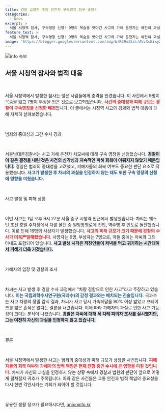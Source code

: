 ```yaml
---
title: 경찰 급발진 주장 운전자 구속영장 청구 결정!
categories:
  - News
excerpt: >
  서울 시청역 참사, 구속영장 신청! 9명의 목숨을 앗아간 사고의 가해 운전자는 여전히 과실을 부인하며 차량 결함만 주장하고 있다. 경찰은 피해 규모와 중대성을 고려해 과감한 조치를 취했다. 이 사건의 전말과 후폭풍을 알아보자!
feature_text: >
  서울 시청역 참사, 구속영장 신청! 9명의 목숨을 앗아간 사고의 가해 운전자는 여전히 과실을 부인하며 차량 결함만 주장하고 있다. 경찰은 피해 규모와 중대성을 고려해 과감한 조치를 취했다. 이 사건의 전말과 후폭풍을 알아보자!
image: 'https://blogger.googleusercontent.com/img/b/R29vZ2xl/AVvXsEixyZcFfHzMRdzZMjFBmAUKJYCLCGyLL1o632UiGVXcaFdKo_bkvkuCioo0uUKlGfBVcT3P84aROyZIXSBEx3Aw5nCQ3pTgDom1WDC4m8eifvWiAmWEEVb4x6G_l8C0QH225ldMjyaFvpxGEBGNO37VmDTDMHGhJPq73UglMfDca1-0aw/s1600/blogspot.png'
---
```


<p><img src="https://blogger.googleusercontent.com/img/b/R29vZ2xl/AVvXsEixyZcFfHzMRdzZMjFBmAUKJYCLCGyLL1o632UiGVXcaFdKo_bkvkuCioo0uUKlGfBVcT3P84aROyZIXSBEx3Aw5nCQ3pTgDom1WDC4m8eifvWiAmWEEVb4x6G_l8C0QH225ldMjyaFvpxGEBGNO37VmDTDMHGhJPq73UglMfDca1-0aw/s1600/blogspot.png" alt="info 속보" /></p>

<h2 data-ke-size="size26">서울 시청역 참사와 법적 대응</h2>

<p data-ke-size="size16">&nbsp;</p>

<p>서울 시청역에서 발생한 참사는 많은 사람들에게 충격을 안겼습니다. 이 사건에서 9명이 목숨을 잃고 7명이 부상을 입은 것으로 보고되었습니다. <b><span style="color: #ee2323;">사건의 중대성과 피해 규모는 경찰이 구속영장을 신청한 배경</span></b>입니다. 이 글에서는 시청역 사고의 경과와 법적 대응에 대해 자세히 살펴보겠습니다.</p>

<p data-ke-size="size16">&nbsp;</p>

<p>범죄의 중대성과 그간 수사 경과</p>

<p data-ke-size="size16">&nbsp;</p>

<p>서울남대문경찰서는 사고 가해 운전자 차모씨에 대해 구속 영장을 신청했습니다. <b><span style="background-color: #21538527;">경찰이 이 같은 결정을 내린 것은 사건의 심각성과 지속적인 피해 회복이 이뤄지지 않았기 때문입니다.</span></b> 경찰은 범죄의 중대성을 고려했고, 피해자들의 회복 여부도 중요한 판단 요소로 작용했습니다. <b><span style="color: #1a5490;">사고가 발생한 후 차씨의 과실을 인정하지 않는 태도 또한 구속 영장의 신청에 영향을 미쳤습니다.</span></b></p>

<p data-ke-size="size16">&nbsp;</p>

<p>사고 발생 및 피해 상황</p>

<p data-ke-size="size16">&nbsp;</p>

<p>이번 사고는 1일 오후 9시 27분 서울 중구 시청역 인근에서 발생했습니다. 차씨는 웨스틴 조선 호텔 주차장에서 차를 몰던 중 일방통행로에 진입, 역주행 후 인도로 돌진했습니다. 이로 인해 16명의 사상자가 발생했습니다. <b><span style="color: #ee2323;">사고의 피해 규모가 크기 때문에 경찰의 수사가 더욱严밀해졌습니다.</span></b> 사망자는 9명, 부상자는 7명으로, 이들 중에는 차씨와 그의 아내도 포함되어 있습니다. <b><span style="background-color: #21538527;">사고 발생 시각은 직장인들이 저녁을 먹고 귀가하는 시간대여서 피해가 더욱 커졌습니다.</span></b> </p>

<p data-ke-size="size16">&nbsp;</p>

<p>가해자의 입장 및 경찰의 조사</p>

<p data-ke-size="size16">&nbsp;</p>

<p>차씨는 사고 발생 후 경찰 수사 과정에서 "차량 결함으로 인한 사고"라고 주장하고 있습니다. <b><span style="color: #1a5490;">이는 국립과학수사연구원(국과수)의 감정 결과와는 배치되는 진술입니다.</span></b> 국과수는 사고 차량의 정밀 감식 결과, 차씨가 사고 당시 가속페달을 90% 이상 밟았고 브레이크를 밟은 흔적은 없다는 결론을 내렸습니다. 이에 따라 가해자의 과실로 인한 사고 가능성이 크다는 분석이 나왔습니다. <b><span style="background-color: #21538527;">경찰은 차씨에 대해 세 차례 피의자 조사를 실시했지만, 그는 여전히 자신의 과실을 인정하지 않고 있습니다.</span></b></p>

<p data-ke-size="size16">&nbsp;</p>

<p>결론</p>

<p data-ke-size="size16">&nbsp;</p>

<p>서울 시청역에서 발생한 사고는 범죄의 중대성과 피해 규모가 상당한 사건입니다. <b><span style="color: #ee2323;">피해자들의 회복 여부와 가해자의 법적 책임은 현재 진행 중인 수사에 큰 영향을 미칠 것입니다.</span></b> 차씨가 자신의 과실을 인정하지 않는 상황 속에서 경찰과 법원의 판단이 앞으로 어떻게 펼쳐질지 귀추가 주목됩니다. 이와 같은 사건들은 교통 안전과 법적 책임의 중요성을 다시 한번 각인시키는 기회가 되어야 할 것입니다.</p>

<p data-ke-size="size16">&nbsp;</p>
유용한 생활 정보가 필요하시다면, <a href="https://onioninfo.kr" rel="dofollow">onioninfo.kr</a>


